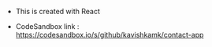 - This is created with React

- CodeSandbox link : https://codesandbox.io/s/github/kavishkamk/contact-app 
